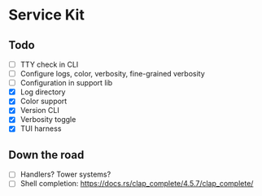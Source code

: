 # Service Kit

## Todo

- [ ] TTY check in CLI
- [ ] Configure logs, color, verbosity, fine-grained verbosity
- [ ] Configuration in support lib
- [x] Log directory
- [x] Color support
- [x] Version CLI
- [x] Verbosity toggle
- [x] TUI harness

## Down the road

- [ ] Handlers? Tower systems?
- [ ] Shell completion: <https://docs.rs/clap_complete/4.5.7/clap_complete/>
